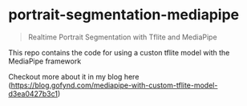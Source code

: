 # portrait-segmentation-mediapipe
> Realtime Portrait Segmentation with Tflite and MediaPipe

This repo contains the code for using a custon tflite model with the MediaPipe framework


Checkout more about it in my blog here (https://blog.gofynd.com/mediapipe-with-custom-tflite-model-d3ea0427b3c1)
